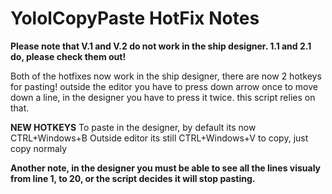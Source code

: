 # YololCopyPaste HotFix Notes
<b>Please note that V.1 and V.2 do not work in the ship designer. 1.1 and 2.1 do, please check them out!</b>

Both of the hotfixes now work in the ship designer, there are now 2 hotkeys for pasting! outside the editor you have to press down arrow once to move down a line, in the designer you have to press it twice. this script relies on that. 

<B>NEW HOTKEYS</B> To paste in the designer, by default its now CTRL+Windows+B Outside editor its still CTRL+Windows+V
 to copy, just copy normaly 

<b>Another note, in the designer you must be able to see all the lines visualy from line 1, to 20, or the script decides it will stop pasting.</b>
